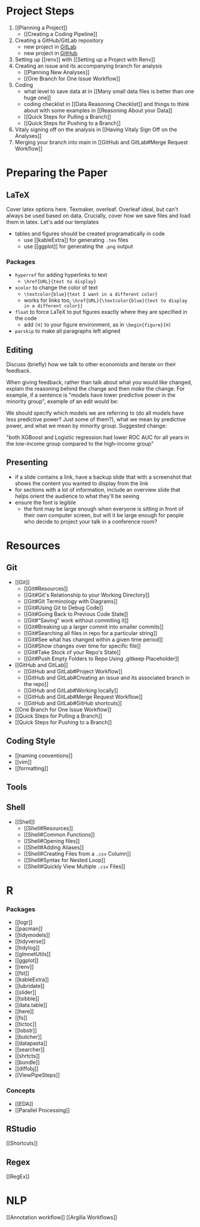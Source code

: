 # Project Steps
1. [[Planning a Project]] 
	- [[Creating a Coding Pipeline]]
2. Creating a GitHub/GitLab repository
	- new project in [GitLab](https://docs.gitlab.com/ee/user/project/)
	- new project in [GitHub](https://docs.github.com/en/issues/organizing-your-work-with-project-boards/managing-project-boards/creating-a-project-board)
3. Setting up [[renv]] with [[Setting up a Project with Renv]]
4. Creating an issue and its accompanying branch for analysis
	- [[Planning New Analyses]]
	- [[One Branch for One Issue Workflow]]
5. Coding
	- what level to save data at in [[Many small data files is better than one huge one]]
	- coding checklist in [[Data Reasoning Checklist]] and things to think about with some examples in [[Reasoning About your Data]] 
	- [[Quick Steps for Pulling a Branch]] 
	- [[Quick Steps for Pushing to a Branch]] 
6. Vitaly signing off on the analysis in [[Having Vitaly Sign Off on the Analyses]]
7. Merging your branch into main in [[GitHub and GitLab#Merge Request Workflow]]

# Preparing the Paper

## LaTeX 
Cover latex options here. Texmaker, overleaf. Overleaf ideal, but can't always be used based on data.  Crucially, cover how we save files and load them in latex. Let's add our templates

- tables and figures should be created programatically in code
	- use [[kableExtra]] for generating `.tex` files
	- use [[ggplot]] for generating the `.png` output

### Packages
- `hyperref` for adding hyperlinks to text
	- `\href{URL}{text to display}`
- `xcolor` to change the color of text
	- `\textcolor{blue}{text I want in a different color}`
	- works for links too, `\href{URL}{\textcolor{blue}{text to display in a different color}}`
- `float` to force LaTeX to put figures exactly where they are specified in the code
	- add `[H]` to your figure environment, as in `\begin{figure}[H]`
- `parskip` to make all paragraphs left aligned

## Editing
Discuss (briefly) how we talk to other economists and iterate on their feedback.  

When giving feedback, rather than talk about what you would like changed, explain the reasoning behind the change and then *make* the change. For example, if a sentence is "models have lower predictive power in the minority group", example of an edit would be:

We should specify which models we are referring to (do all models have less predictive power? Just some of them?), what we mean by predictive power, and what we mean by minority group. Suggested change:

"both XGBoost and Logistic regression had lower ROC AUC for all years in the low-income group compared to the high-income group"

## Presenting
- if a slide contains a link, have a backup slide that with a screenshot that shows the content you wanted to display from the link
- for sections with a lot of information, include an overview slide that helps orient the audience to what they'll be seeing
- ensure the font is legible
	- the font may be large enough when everyone is sitting in front of their own computer screen, but will it be large enough for people who decide to project your talk in a conference room?

# Resources

## Git
- [[Git]]
	- [[Git#Resources]]
	- [[Git#Git's Relationship to your Working Directory]]
	- [[Git#Git Terminology with Diagrams]]
	- [[Git#Using Git to Debug Code]]
	- [[Git#Going Back to Previous Code State]]
	- [[Git#"Saving" work without commiting it]]
	- [[Git#Breaking up a larger commit into smaller commits]]
	- [[Git#Searching all files in repo for a particular string]]
	- [[Git#See what has changed within a given time period]]
	- [[Git#Show changes over time for specific file]]
	- [[Git#Take Stock of your Repo's State]]
	- [[Git#Push Empty Folders to Repo Using .gitkeep Placeholder]]
- [[GitHub and GitLab]]
	- [[GitHub and GitLab#Project Workflow]]
	- [[GitHub and GitLab#Creating an issue and its associated branch in the repo]]
	- [[GitHub and GitLab#Working locally]]
	- [[GitHub and GitLab#Merge Request Workflow]]
	- [[GitHub and GitLab#GitHub shortcuts]]
- [[One Branch for One Issue Workflow]]
- [[Quick Steps for Pulling a Branch]]
- [[Quick Steps for Pushing to a Branch]]

## Coding Style
- [[naming conventions]]
- [[vim]]
- [[formatting]]

## Tools 

## Shell 
- [[Shell]]
	- [[Shell#Resources]]
	- [[Shell#Common Functions]]
	- [[Shell#Opening files]]
	- [[Shell#Adding Aliases]]
	- [[Shell#Creating Files from a `.csv` Column]]
	- [[Shell#Syntax for Nested Loop]]
	- [[Shell#Quickly View Multiple `.csv` Files]]

# R

### Packages
- [[logr]]
- [[pacman]]
- [[tidymodels]]
- [[tidyverse]]
- [[tidylog]]
- [[glmnetUtils]]
- [[ggplot]]
- [[renv]]
- [[fst]]
- [[kableExtra]]
- [[lubridate]]
- [[slider]]
- [[tsibble]]
- [[data.table]]
- [[here]]
- [[fs]]
- [[tictoc]]
- [[lobstr]]
- [[butcher]]
- [[datapasta]]
- [[searcher]]
- [[shrtcts]]
- [[bundle]]
- [[diffobj]]
- [[ViewPipeSteps]]

### Concepts
- [[EDA]]
- [[Parallel Processing]]

## RStudio
[[Shortcuts]]

## Regex
[[RegEx]]

# NLP
[[Annotation workflow]]
[[Argilla Workflows]]
























